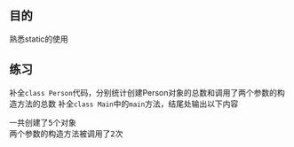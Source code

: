 ## 目的
熟悉static的使用

## 练习
补全`class Person`代码，分别统计创建Person对象的总数和调用了两个参数的构造方法的总数
补全`class Main`中的`main`方法，结尾处输出以下内容
<pre>
一共创建了5个对象
两个参数的构造方法被调用了2次
</pre>